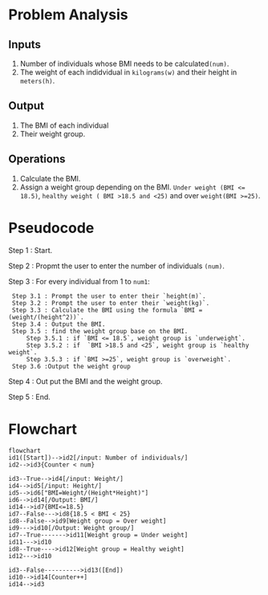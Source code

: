# Problem Analysis
## Inputs
1. Number of individuals whose BMI needs to be calculated`(num)`.
2. The weight of each indidvidual in `kilograms(w)` and their height in `meters(h)`.
## Output
1. The BMI of each individual
2. Their weight group. 
## Operations
1. Calculate the BMI.
2. Assign a weight group depending on the BMI. `Under weight (BMI <= 18.5)`, `healthy weight ( BMI >18.5 and <25)` and over `weight(BMI >=25)`.
# Pseudocode
Step 1 : Start.

Step 2 : Propmt the user to enter the number of individuals `(num)`.

Step 3 : For every individual from 1 to `num1`:
     
     Step 3.1 : Prompt the user to enter their `height(m)`.
     Step 3.2 : Prompt the user to enter their `weight(kg)`.
     Step 3.3 : Calculate the BMI using the formula `BMI = (weight/(height^2))`.
     Step 3.4 : Output the BMI.
     Step 3.5 : find the weight group base on the BMI.
         Step 3.5.1 : if `BMI <= 18.5`, weight group is `underweight`.
         Step 3.5.2 : if  `BMI >18.5 and <25`, weight group is `healthy weight`.
         Step 3.5.3 : if `BMI >=25`, weight group is `overweight`.
     Step 3.6 :Output the weight group
     
 Step 4 : Out put the BMI and the weight group.
 
 Step 5 : End.


# Flowchart



``` mermaid
flowchart 
id1([Start])-->id2[/input: Number of individuals/]
id2-->id3{Counter < num}

id3--True-->id4[/input: Weight/]
id4-->id5[/input: Height/]
id5-->id6["BMI=Weight/(Height*Height)"] 
id6-->id14[/Output: BMI/]
id14-->id7{BMI<=18.5}
id7--False--->id8{18.5 < BMI < 25}
id8--False-->id9[Weight group = Over weight]
id9--->id10[/Output: Weight group/]
id7--True------->id11[Weight group = Under weight]
id11--->id10
id8--True---->id12[Weight group = Healthy weight]
id12--->id10

id3--False---------->id13([End])
id10-->id14[Counter++]
id14-->id3
```
